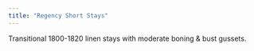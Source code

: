 ```yaml
---
title: "Regency Short Stays"
---
```


Transitional 1800-1820 linen stays with moderate boning & bust gussets.